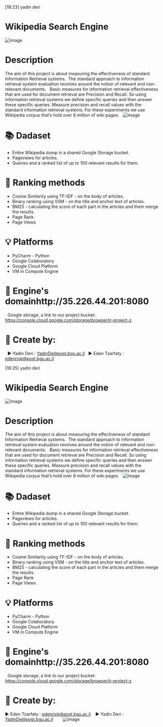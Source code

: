 [18:23]‏ yadin deri
# Wikipedia Search Engine
![image](https://user-images.githubusercontent.com/76015915/212551748-daeb7d77-30ef-4af4-9ddf-a504e8c74468.png)
 
# Description
The aim of this project is about measuring the effectiveness of standard Information Retrieval systems. 
The standard approach to information retrieval system evaluation revolves around the notion of relevant and non-relevant documents.
 
Basic measures for information retrieval effectiveness that are used for document retrieval are Precision and Recall. So using information retrieval systems we define specific queries and then answer these specific queries.
Measure precision and recall values with the standard information retrieval systems. For these experiments we use Wikipedia corpus that’s hold over 6 million of wiki pages.
 
![image](https://user-images.githubusercontent.com/76015915/212551716-f7bb5c11-946d-4f16-a972-7c4be0b7dbe9.png)
 

# 📚 Dadaset
- Entire Wikipedia dump in a shared Google Storage bucket.
- Pageviews for articles.
- Queries and a ranked list of up to 100 relevant results for them.
 

# 📶 Ranking methods
- Cosine Similarity using TF-IDF - on the body of articles.
- Binary ranking using VSM - on the title and anchor text of articles.
- BM25 - calculating the score of each part in the articles and them merge the results.
- Page Rank
- Page Views
 
# 💡 Platforms
- PyCharm - Python 
- Google Colaboratory
- Google Cloud Platform
- VM in Compute Engine
 

# 📡 Engine's domainhttp://35.226.44.201:8080
 
Google storage, a link to our project bucket:  https://console.cloud.google.com/storage/browser/ir-project-z
 
# 📎 Create by:
 
▶️ Yadin Deri : YadinDe@post.bgu.ac.il
 
▶️ Eden Tzarfaty : edenrivk@post.bgu.ac.il

[18:25]‏ yadin deri
# Wikipedia Search Engine
![image](https://user-images.githubusercontent.com/76015915/212551748-daeb7d77-30ef-4af4-9ddf-a504e8c74468.png)
 
# Description
The aim of this project is about measuring the effectiveness of standard Information Retrieval systems. 
The standard approach to information retrieval system evaluation revolves around the notion of relevant and non-relevant documents.
 
Basic measures for information retrieval effectiveness that are used for document retrieval are Precision and Recall. So using information retrieval systems we define specific queries and then answer these specific queries.
Measure precision and recall values with the standard information retrieval systems. For these experiments we use Wikipedia corpus that’s hold over 6 million of wiki pages.
 
![image](https://user-images.githubusercontent.com/76015915/212551716-f7bb5c11-946d-4f16-a972-7c4be0b7dbe9.png)
 

# 📚 Dadaset
- Entire Wikipedia dump in a shared Google Storage bucket.
- Pageviews for articles.
- Queries and a ranked list of up to 100 relevant results for them.
 

# 📶 Ranking methods
- Cosine Similarity using TF-IDF - on the body of articles.
- Binary ranking using VSM - on the title and anchor text of articles.
- BM25 - calculating the score of each part in the articles and them merge the results.
- Page Rank
- Page Views
 
# 💡 Platforms
- PyCharm - Python 
- Google Colaboratory
- Google Cloud Platform
- VM in Compute Engine
 

# 📡 Engine's domainhttp://35.226.44.201:8080
 
Google storage, a link to our project bucket:  https://console.cloud.google.com/storage/browser/ir-project-z
 
# 📎 Create by:

▶️ Eden Tzarfaty : edenrivk@post.bgu.ac.il
  
▶️ Yadin Deri : YadinDe@post.bgu.ac.il
 
 
   ![image](https://user-images.githubusercontent.com/76015915/212553127-10007d05-f839-42d7-9fc7-c35bf8f742a7.png)


